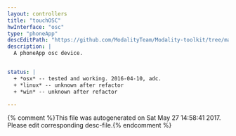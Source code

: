 ```yaml
---
layout: controllers
title: "touchOSC"
hwInterface: "osc"
type: "phoneApp"
descEditPath: "https://github.com/ModalityTeam/Modality-toolkit/tree/master/Modality/MKtlDescriptions//touchosc-simple1.desc.scd"
description: |
  A phoneApp osc device.


status: |
  + *osx* -- tested and working. 2016-04-10, adc.
  + *linux* -- unknown after refactor
  + *win* -- unknown after refactor

---
```

{% comment %}This file was autogenerated on Sat May 27 14:58:41 2017. Please edit corresponding desc-file.{% endcomment %}
